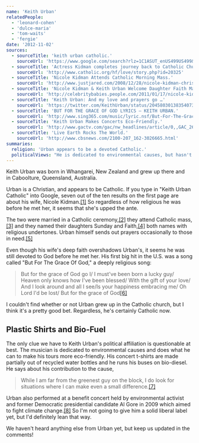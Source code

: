 ```yaml
---
name: 'Keith Urban'
relatedPeople:
  - 'leonard-cohen'
  - 'dulce-maria'
  - 'tom-waits'
  - 'fergie'
date: '2012-11-02'
sources:
  - sourceTitle: 'keith urban catholic.'
    sourceUrl: 'https://www.google.com/search?rlz=1C1ASUT_enUS499US499&aq=f&oq=keith+u&sugexp=chrome,mod=0&sourceid=chrome&ie=UTF-8&q=keith+urban+catholic'
  - sourceTitle: 'Actress Kidman completes journey back to Catholic Church with wedding.'
    sourceUrl: 'http://www.catholic.org/hf/love/story.php?id=20325'
  - sourceTitle: 'Nicole Kidman Attends Catholic Morning Mass.'
    sourceUrl: 'http://www.justjared.com/2008/12/28/nicole-kidman-christmas-morning-mass/'
  - sourceTitle: 'Nicole Kidman & Keith Urban Welcome Daughter Faith Margaret.'
    sourceUrl: 'http://celebritybabies.people.com/2011/01/17/nicole-kidman-keith-urban-welcome-daughter-faith-margaret/'
  - sourceTitle: 'Keith Urban: And my love and prayers go …'
    sourceUrl: 'https://twitter.com/KeithUrban/status/204580301383540738'
  - sourceTitle: 'BUT FOR THE GRACE OF GOD LYRICS – KEITH URBAN.'
    sourceUrl: 'http://www.sing365.com/music/lyric.nsf/But-For-The-Grace-Of-God-lyrics-Keith-Urban/D3A26A4509BD71A848256B6C0020C14E'
  - sourceTitle: 'Keith Urban Makes Concerts Eco-Friendly.'
    sourceUrl: 'http://www.gactv.com/gac/nw_headlines/article/0,,GAC_26063_5805414,00.html'
  - sourceTitle: 'Live Earth Rocks The World.'
    sourceUrl: 'http://www.cbsnews.com/2100-207_162-3026665.html'
summaries:
  religion: 'Urban appears to be a devoted Catholic.'
  politicalViews: "He is dedicated to environmental causes, but hasn't officially made his political views known."
---
```


Keith Urban was born in Whangarei, New Zealand and grew up there and in Caboolture, Queensland, Australia.

Urban is a Christian, and appears to be Catholic. If you type in "Keith Urban Catholic" into Google, seven out of the ten results on the first page are about his wife, Nicole Kidman.<a class="source-citation" href="#https%3A%2F%2Fwww.google.com%2Fsearch%3Frlz%3D1C1ASUT_enUS499US499%26aq%3Df%26oq%3Dkeith%2Bu%26sugexp%3Dchrome%2Cmod%3D0%26sourceid%3Dchrome%26ie%3DUTF-8%26q%3Dkeith%2Burban%2Bcatholic" title="keith urban catholic.">[1]</a> So regardless of how religious he was before he met her, it seems that she's upped the ante.

The two were married in a Catholic ceremony,<a class="source-citation" href="#http%3A%2F%2Fwww.catholic.org%2Fhf%2Flove%2Fstory.php%3Fid%3D20325" title="Actress Kidman completes journey back to Catholic Church with wedding.">[2]</a> they attend Catholic mass,<a class="source-citation" href="#http%3A%2F%2Fwww.justjared.com%2F2008%2F12%2F28%2Fnicole-kidman-christmas-morning-mass%2F" title="Nicole Kidman Attends Catholic Morning Mass.">[3]</a> and they named their daughters Sunday and Faith,<a class="source-citation" href="#http%3A%2F%2Fcelebritybabies.people.com%2F2011%2F01%2F17%2Fnicole-kidman-keith-urban-welcome-daughter-faith-margaret%2F" title="Nicole Kidman &amp; Keith Urban Welcome Daughter Faith Margaret.">[4]</a> both names with religious undertones. Urban himself sends out prayers occasionally to those in need.<a class="source-citation" href="#https%3A%2F%2Ftwitter.com%2FKeithUrban%2Fstatus%2F204580301383540738" title="Keith Urban: And my love and prayers go …">[5]</a>

Even though his wife's deep faith overshadows Urban's, it seems he was still devoted to God before he met her. His first big hit in the U.S. was a song called "But For The Grace Of God," a deeply religious song:

> But for the grace of God go I/ I must've been born a lucky guy/ Heaven only knows how I've been blessed/ With the gift of your love/ And I look around and all I see/Is your happiness embracing me/ Oh Lord I'd be lost/ But for the grace of God<a class="source-citation" href="#http%3A%2F%2Fwww.sing365.com%2Fmusic%2Flyric.nsf%2FBut-For-The-Grace-Of-God-lyrics-Keith-Urban%2FD3A26A4509BD71A848256B6C0020C14E" title="BUT FOR THE GRACE OF GOD LYRICS – KEITH URBAN.">[6]</a>

I couldn't find whether or not Urban grew up in the Catholic church, but I think it's a pretty good bet. Regardless, he's certainly Catholic now.

## Plastic Shirts and Bio-Fuel

The only clue we have to Keith Urban's political affiliation is questionable at best. The musician is dedicated to environmental causes and does what he can to make his tours more eco-friendly. His concert t-shirts are made partially out of recycled water bottles and he runs his buses on bio-diesel. He says about his contribution to the cause,

> While I am far from the greenest guy on the block, I do look for situations where I can make even a small difference.<a class="source-citation" href="#http%3A%2F%2Fwww.gactv.com%2Fgac%2Fnw_headlines%2Farticle%2F0%2C%2CGAC_26063_5805414%2C00.html" title="Keith Urban Makes Concerts Eco-Friendly.">[7]</a>

Urban also performed at a benefit concert held by environmental activist and former Democratic presidential candidate Al Gore in 2009 which aimed to fight climate change.<a class="source-citation" href="#http%3A%2F%2Fwww.cbsnews.com%2F2100-207_162-3026665.html" title="Live Earth Rocks The World.">[8]</a> So I'm not going to give him a solid liberal label yet, but I'd definitely lean that way.

We haven't heard anything else from Urban yet, but keep us updated in the comments!
